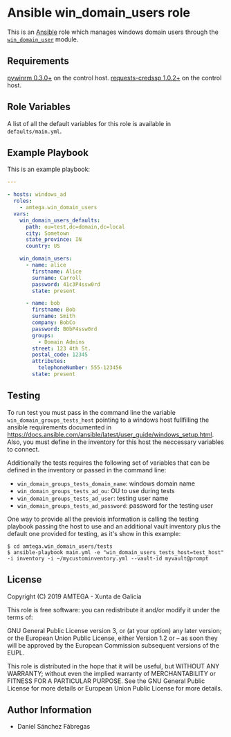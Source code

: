 # Ansible win_domain_users role

This is an [Ansible](http://www.ansible.com) role which manages windows domain users through the [`win_domain_user`](https://docs.ansible.com/ansible/latest/modules/win_domain_user_module.html) module.

## Requirements

[pywinrm 0.3.0+](https://pypi.org/project/pywinrm) on the control host.
[requests-credssp 1.0.2+](https://pypi.org/project/requests-credssp) on the control host.

## Role Variables

A list of all the default variables for this role is available in `defaults/main.yml`.


## Example Playbook

This is an example playbook:

```yaml
---

- hosts: windows_ad
  roles:
    - amtega.win_domain_users
  vars:
    win_domain_users_defaults:
      path: ou=test,dc=domain,dc=local
      city: Sometown
      state_province: IN
      country: US

    win_domain_users:
      - name: alice
        firstname: Alice
        surname: Carroll
        password: 41c3P4ssw0rd
        state: present

      - name: bob
        firstname: Bob
        surname: Smith
        company: BobCo
        password: B0bP4ssw0rd
        groups:
          - Domain Admins
        street: 123 4th St.
        postal_code: 12345
        attributes:
          telephoneNumber: 555-123456
        state: present
```


## Testing

To run test you must pass in the command line the variable `win_domain_groups_tests_host` pointing to a windows host fullfilling the ansible requirements documented in https://docs.ansible.com/ansible/latest/user_guide/windows_setup.html. Also, you must define in the inventory for this host the neccessary variables to connect.

Additionally the tests requires the following set of variables that can be defined in the inventory or passed in the command line:

- `win_domain_groups_tests_domain_name`: windows domain name
- `win_domain_groups_tests_ad_ou`: OU to use during tests
- `win_domain_groups_tests_ad_user`: testing user name
- `win_domain_groups_tests_ad_password`: password for the testing user

One way to provide all the previois information is calling the testing playbook passing the host to use and an additional vault inventory plus the default one provided for testing, as it's show in this example:

```shell
$ cd amtega.win_domain_users/tests
$ ansible-playbook main.yml -e "win_domain_users_tests_host=test_host" -i inventory -i ~/mycustominventory.yml --vault-id myvault@prompt
```

## License

Copyright (C) 2019 AMTEGA - Xunta de Galicia

This role is free software: you can redistribute it and/or modify it under the terms of:

GNU General Public License version 3, or (at your option) any later version; or the European Union Public License, either Version 1.2 or – as soon they will be approved by the European Commission ­subsequent versions of the EUPL.

This role is distributed in the hope that it will be useful, but WITHOUT ANY WARRANTY; without even the implied warranty of MERCHANTABILITY or FITNESS FOR A PARTICULAR PURPOSE.  See the GNU General Public License for more details or European Union Public License for more details.

## Author Information

- Daniel Sánchez Fábregas
